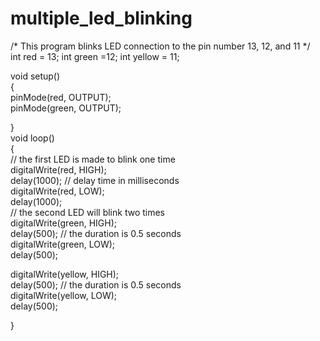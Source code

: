 # multiple_led_blinking
/* 
  This program blinks LED connection to the pin number 13, 12, and 11 
*/  
int red = 13;
int green =12;
int yellow = 11;

void setup()  
{  
  pinMode(red, OUTPUT);  
  pinMode(green, OUTPUT);  
  
}  
void loop()  
{  
 // the first LED is made to blink one time  
  digitalWrite(red, HIGH);  
  delay(1000); // delay time in milliseconds  
  digitalWrite(red, LOW);  
  delay(1000);  
  // the second LED will blink two times  
  digitalWrite(green,  HIGH);  
  delay(500); // the duration is 0.5 seconds  
  digitalWrite(green, LOW);  
  delay(500);  
    
   digitalWrite(yellow,  HIGH);  
  delay(500); // the duration is 0.5 seconds  
  digitalWrite(yellow, LOW);  
  delay(500);  
  
  
    
}  
